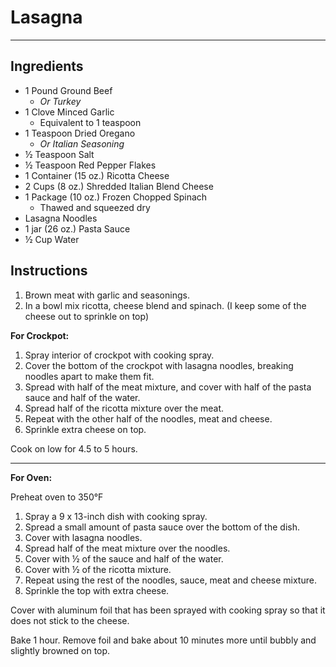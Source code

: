 # Lasagna
---
## Ingredients
- 1 Pound Ground Beef
  - _Or Turkey_
- 1 Clove Minced Garlic
  - Equivalent to 1 teaspoon
- 1 Teaspoon Dried Oregano
  - _Or Italian Seasoning_
- ½ Teaspoon Salt
- ½ Teaspoon Red Pepper Flakes
- 1 Container (15 oz.) Ricotta Cheese
- 2 Cups (8 oz.) Shredded Italian Blend Cheese
- 1 Package (10 oz.) Frozen Chopped Spinach
  - Thawed and squeezed dry
- Lasagna Noodles
- 1 jar (26 oz.) Pasta Sauce
- ½ Cup Water

## Instructions
1. Brown meat with garlic and seasonings.
2. In a bowl mix ricotta, cheese blend and spinach. (I keep some of the cheese out to sprinkle on top)

**For Crockpot:**

1. Spray interior of crockpot with cooking spray.
2. Cover the bottom of the crockpot with lasagna noodles, breaking noodles apart to make them fit.
3. Spread with half of the meat mixture, and cover with half of the pasta sauce and half of the water.
4. Spread half of the ricotta mixture over the meat.
5. Repeat with the other half of the noodles, meat and cheese.
6. Sprinkle extra cheese on top.

Cook on low for 4.5 to 5 hours.

---

**For Oven:**

Preheat oven to 350°F

1. Spray a 9 x 13-inch dish with cooking spray.
2. Spread a small amount of pasta sauce over the bottom of the dish.
3. Cover with lasagna noodles.
4. Spread half of the meat mixture over the noodles.
5. Cover with ½ of the sauce and half of the water.
6. Cover with ½ of the ricotta mixture.
7. Repeat using the rest of the noodles, sauce, meat and cheese mixture.
8. Sprinkle the top with extra cheese.

Cover with aluminum foil that has been sprayed with cooking spray so that it does not stick to the cheese.

Bake 1 hour. Remove foil and bake about 10 minutes more until bubbly and slightly browned on top.
